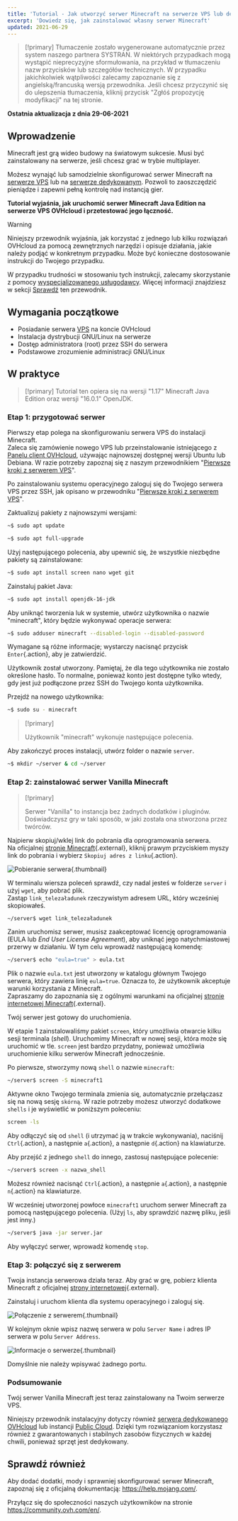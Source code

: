 ```yaml
---
title: 'Tutorial - Jak utworzyć serwer Minecraft na serwerze VPS lub dedykowanym'
excerpt: 'Dowiedz się, jak zainstalować własny serwer Minecraft'
updated: 2021-06-29
---
```


> [!primary]
> Tłumaczenie zostało wygenerowane automatycznie przez system naszego partnera SYSTRAN. W niektórych przypadkach mogą wystąpić nieprecyzyjne sformułowania, na przykład w tłumaczeniu nazw przycisków lub szczegółów technicznych. W przypadku jakichkolwiek wątpliwości zalecamy zapoznanie się z angielską/francuską wersją przewodnika. Jeśli chcesz przyczynić się do ulepszenia tłumaczenia, kliknij przycisk "Zgłóś propozycję modyfikacji" na tej stronie.
> 

**Ostatnia aktualizacja z dnia 29-06-2021**

## Wprowadzenie

Minecraft jest grą wideo budowy na światowym sukcesie. Musi być zainstalowany na serwerze, jeśli chcesz grać w trybie multiplayer.

Możesz wynająć lub samodzielnie skonfigurować serwer Minecraft na [serwerze VPS](https://www.ovhcloud.com/pl/vps/) lub na [serwerze dedykowanym](https://www.ovhcloud.com/pl/bare-metal/). Pozwoli to zaoszczędzić pieniądze i zapewni pełną kontrolę nad instancją gier.

**Tutorial wyjaśnia, jak uruchomić serwer Minecraft Java Edition na serwerze VPS OVHcloud i przetestować jego łączność.**

> [!warning]
>Niniejszy przewodnik wyjaśnia, jak korzystać z jednego lub kilku rozwiązań OVHcloud za pomocą zewnętrznych narzędzi i opisuje działania, jakie należy podjąć w konkretnym przypadku. Może być konieczne dostosowanie instrukcji do Twojego przypadku.
>
>W przypadku trudności w stosowaniu tych instrukcji, zalecamy skorzystanie z pomocy [wyspecjalizowanego usługodawcy](https://partner.ovhcloud.com/pl/directory/). Więcej informacji znajdziesz w sekcji [Sprawdź](#gofurther) ten przewodnik.
>

## Wymagania początkowe

- Posiadanie serwera [VPS](https://www.ovhcloud.com/pl/vps/) na koncie OVHcloud
- Instalacja dystrybucji GNU/Linux na serwerze
- Dostęp administratora (root) przez SSH do serwera
- Podstawowe zrozumienie administracji GNU/Linux

## W praktyce

> [!primary]
> Tutorial ten opiera się na wersji "1.17" Minecraft Java Edition oraz wersji "16.0.1" OpenJDK.
>

### Etap 1: przygotować serwer

Pierwszy etap polega na skonfigurowaniu serwera VPS do instalacji Minecraft.
<br>Zaleca się zamówienie nowego VPS lub przeinstalowanie istniejącego z [Panelu client OVHcloud](https://www.ovh.com/auth/?action=gotomanager&from=https://www.ovh.pl/&ovhSubsidiary=pl), używając najnowszej dostępnej wersji Ubuntu lub Debiana. W razie potrzeby zapoznaj się z naszym przewodnikiem "[Pierwsze kroki z serwerem VPS](/pages/cloud/vps/starting_with_a_vps#reinstallvps)".

Po zainstalowaniu systemu operacyjnego zaloguj się do Twojego serwera VPS przez SSH, jak opisano w przewodniku "[Pierwsze kroki z serwerem VPS](/pages/cloud/vps/starting_with_a_vps)".

Zaktualizuj pakiety z najnowszymi wersjami:

```sh
~$ sudo apt update
```

```sh
~$ sudo apt full-upgrade
```

Użyj następującego polecenia, aby upewnić się, że wszystkie niezbędne pakiety są zainstalowane:

```sh
~$ sudo apt install screen nano wget git
```

Zainstaluj pakiet Java:

```sh
~$ sudo apt install openjdk-16-jdk
```

Aby uniknąć tworzenia luk w systemie, utwórz użytkownika o nazwie "minecraft", który będzie wykonywać operacje serwera:

```sh
~$ sudo adduser minecraft --disabled-login --disabled-password
```

Wymagane są różne informacje; wystarczy nacisnąć przycisk `Enter`{.action}, aby je zatwierdzić.

Użytkownik został utworzony. Pamiętaj, że dla tego użytkownika nie zostało określone hasło. To normalne, ponieważ konto jest dostępne tylko wtedy, gdy jest już podłączone przez SSH do Twojego konta użytkownika.

Przejdź na nowego użytkownika:

```sh
~$ sudo su - minecraft
```

> [!primary]
>
> Użytkownik "minecraft" wykonuje następujące polecenia.
>

Aby zakończyć proces instalacji, utwórz folder o nazwie `server`.

```sh
~$ mkdir ~/server & cd ~/server
```

### Etap 2: zainstalować serwer Vanilla Minecraft

> [!primary]
>
> Serwer "Vanilla" to instancja bez żadnych dodatków i pluginów. Doświadczysz gry w taki sposób, w jaki została ona stworzona przez twórców.
>

Najpierw skopiuj/wklej link do pobrania dla oprogramowania serwera.
<br>Na oficjalnej [stronie Minecraft](https://minecraft.net/download/server){.external}, kliknij prawym przyciskiem myszy link do pobrania i wybierz `Skopiuj adres z linku`{.action}.

![Pobieranie serwera](images/download_jar.png){.thumbnail}

W terminalu wiersza poleceń sprawdź, czy nadal jesteś w folderze `server` i użyj `wget`, aby pobrać plik.
<br>Zastąp `link_telezaładunek` rzeczywistym adresem URL, który wcześniej skopiowałeś.

```sh
~/server$ wget link_telezaładunek
```

Zanim uruchomisz serwer, musisz zaakceptować licencję oprogramowania (EULA lub _End User License Agreement_), aby uniknąć jego natychmiastowej przerwy w działaniu. W tym celu wprowadź następującą komendę:

```sh
~/server$ echo "eula=true" > eula.txt
```

Plik o nazwie `eula.txt` jest utworzony w katalogu głównym Twojego serwera, który zawiera linię `eula=true`. Oznacza to, że użytkownik akceptuje warunki korzystania z Minecraft.
<br>Zapraszamy do zapoznania się z ogólnymi warunkami na oficjalnej [stronie internetowej Minecraft](https://www.minecraft.net/){.external}.

Twój serwer jest gotowy do uruchomienia.

W etapie 1 zainstalowaliśmy pakiet `screen`, który umożliwia otwarcie kilku sesji terminala (*shell*). Uruchomimy Minecraft w nowej sesji, która może się uruchomić w tle. `screen` jest bardzo przydatny, ponieważ umożliwia uruchomienie kilku serwerów Minecraft jednocześnie.

Po pierwsze, stworzymy nową `shell` o nazwie `minecraft`:

```sh
~/server$ screen -S minecraft1
```

Aktywne okno Twojego terminala zmienia się, automatycznie przełączasz się na nową sesję `skórną`. W razie potrzeby możesz utworzyć dodatkowe `shells` i je wyświetlić w poniższym poleceniu:

```sh
screen -ls
```

Aby odłączyć się od `shell` (i utrzymać ją w trakcie wykonywania), naciśnij `Ctrl`{.action}, a następnie `a`{.action}, a następnie `d`{.action} na klawiaturze.

Aby przejść z jednego `shell` do innego, zastosuj następujące polecenie:

```sh
~/server$ screen -x nazwa_shell
```

Możesz również nacisnąć `Ctrl`{.action}, a następnie `a`{.action}, a następnie `n`{.action} na klawiaturze.

W wcześniej utworzonej powłoce `minecraft1` uruchom serwer Minecraft za pomocą następującego polecenia. (Użyj `ls`, aby sprawdzić nazwę pliku, jeśli jest inny.)

```sh
~/server$ java -jar server.jar
```

Aby wyłączyć serwer, wprowadź komendę `stop`.

### Etap 3: połączyć się z serwerem

Twoja instancja serwerowa działa teraz. Aby grać w grę, pobierz klienta Minecraft z oficjalnej [strony internetowej](https://www.minecraft.net/){.external}.

Zainstaluj i uruchom klienta dla systemu operacyjnego i zaloguj się.

![Połączenie z serwerem](images/login_minecraft.png){.thumbnail}

W kolejnym oknie wpisz nazwę serwera w polu `Server Name` i adres IP serwera w polu `Server Address`.

![Informacje o serwerze](images/minecraft_server_login.png){.thumbnail}

Domyślnie nie należy wpisywać żadnego portu.

### Podsumowanie

Twój serwer Vanilla Minecraft jest teraz zainstalowany na Twoim serwerze VPS.

Niniejszy przewodnik instalacyjny dotyczy również [serwera dedykowanego OVHcloud](https://www.ovhcloud.com/pl/bare-metal/) lub instancji [Public Cloud](https://www.ovhcloud.com/pl/public-cloud/). Dzięki tym rozwiązaniom korzystasz również z gwarantowanych i stabilnych zasobów fizycznych w każdej chwili, ponieważ sprzęt jest dedykowany.

## Sprawdź również <a name="gofurther"></a>

Aby dodać dodatki, mody i sprawniej skonfigurować serwer Minecraft, zapoznaj się z oficjalną dokumentacją: <https://help.mojang.com/>.

Przyłącz się do społeczności naszych użytkowników na stronie <https://community.ovh.com/en/>.
